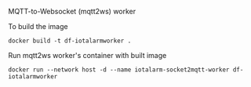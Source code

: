 MQTT-to-Websocket (mqtt2ws) worker

To build the image
``` 
docker build -t df-iotalarmworker .
```

Run mqtt2ws worker's container with built image
```
docker run --network host -d --name iotalarm-socket2mqtt-worker df-iotalarmworker
```
